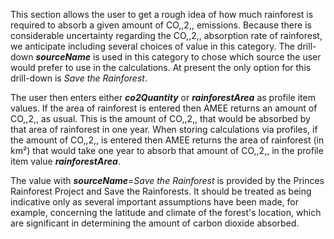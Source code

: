 This section allows the user to get a rough idea of how much rainforest
is required to absorb a given amount of CO,,2,, emissions. Because there
is considerable uncertainty regarding the CO,,2,, absorption rate of
rainforest, we anticipate including several choices of value in this
category. The drill-down ***sourceName*** is used in this category to
chose which source the user would prefer to use in the calculations. At
present the only option for this drill-down is *Save the Rainforest*.

The user then enters either ***co2Quantity*** or ***rainforestArea*** as
profile item values. If the area of rainforest is entered then AMEE
returns an amount of CO,,2,, as usual. This is the amount of CO,,2,,
that would be absorbed by that area of rainforest in one year. When
storing calculations via profiles, if the amount of CO,,2,, is entered
then AMEE returns the area of rainforest (in km²) that would take one
year to absorb that amount of CO,,2,, in the profile item value
***rainforestArea***.

The value with ***sourceName***=*Save the Rainforest* is provided by the
Princes Rainforest Project and Save the Rainforests. It should be
treated as being indicative only as several important assumptions have
been made, for example, concerning the latitude and climate of the
forest's location, which are significant in determining the amount of
carbon dioxide absorbed.
